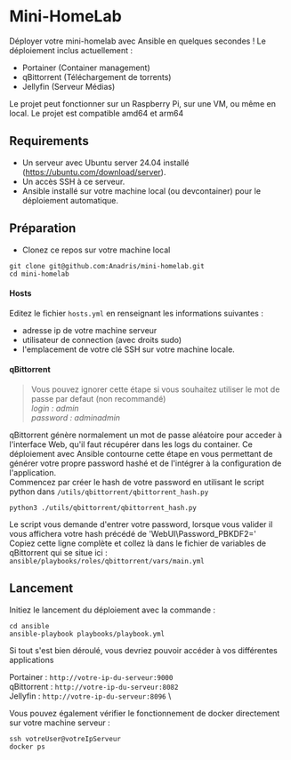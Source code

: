 # Mini-HomeLab

Déployer votre mini-homelab avec Ansible en quelques secondes !
Le déploiement inclus actuellement :
- Portainer (Container management)
- qBittorrent (Téléchargement de torrents)
- Jellyfin (Serveur Médias)

Le projet peut fonctionner sur un Raspberry Pi, sur une VM, ou même en local.
Le projet est compatible amd64 et arm64

## Requirements

- Un serveur avec Ubuntu server 24.04 installé (https://ubuntu.com/download/server). 
- Un accès SSH à ce serveur.
- Ansible installé sur votre machine local (ou devcontainer) pour le déploiement automatique.

## Préparation

- Clonez ce repos sur votre machine local

```
git clone git@github.com:Anadris/mini-homelab.git
cd mini-homelab
```
#### Hosts

Editez le fichier `hosts.yml` en renseignant les informations suivantes :
- adresse ip de votre machine serveur
- utilisateur de connection (avec droits sudo)
- l'emplacement de votre clé SSH sur votre machine locale.

#### qBittorrent

> Vous pouvez ignorer cette étape si vous souhaitez utiliser le mot de passe par defaut (non recommandé) \
*login : admin* \
*password : adminadmin*

qBittorrent génère normalement un mot de passe aléatoire pour acceder à l'interface Web, qu'il faut récupérer dans les logs du container.
Ce déploiement avec Ansible contourne cette étape en vous permettant de générer votre propre password hashé et de l'intégrer à la configuration de l'application. \
Commencez par créer le hash de votre password en utilisant le script python dans `/utils/qbittorrent/qbittorrent_hash.py`

```
python3 ./utils/qbittorrent/qbittorrent_hash.py
```
Le script vous demande d'entrer votre password, lorsque vous valider il vous affichera votre hash précédé de 'WebUI\Password_PBKDF2=' \
Copiez cette ligne complète et collez là dans le fichier de variables de qBittorrent qui se situe ici : `ansible/playbooks/roles/qbittorrent/vars/main.yml`

## Lancement

Initiez le lancement du déploiement avec la commande :

```
cd ansible
ansible-playbook playbooks/playbook.yml
```

Si tout s'est bien déroulé, vous devriez pouvoir accéder à vos différentes applications

Portainer : `http://votre-ip-du-serveur:9000` \
qBittorrent : `http://votre-ip-du-serveur:8082` \
Jellyfin : `http://votre-ip-du-serveur:8096` \

Vous pouvez également vérifier le fonctionnement de docker directement sur votre machine serveur :

```
ssh votreUser@votreIpServeur
docker ps
```
